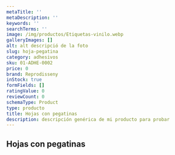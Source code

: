 ```yaml
---
metaTitle: ''
metaDescription: ''
keywords: ''
searchTerms: ''
image: /img/productos/Etiquetas-vinilo.webp
galleryImages: []
alt: alt descripció de la foto
slug: hoja-pegatina
category: adhesivos
sku: 01-ADHE-0002
price: 0
brand: Reprodisseny
inStock: true
formFields: []
ratingValue: 0
reviewCount: 0
schemaType: Product
type: producto
title: Hojas con pegatinas
description: descripción genérica de mi producto para probar
---
```

## Hojas con pegatinas
